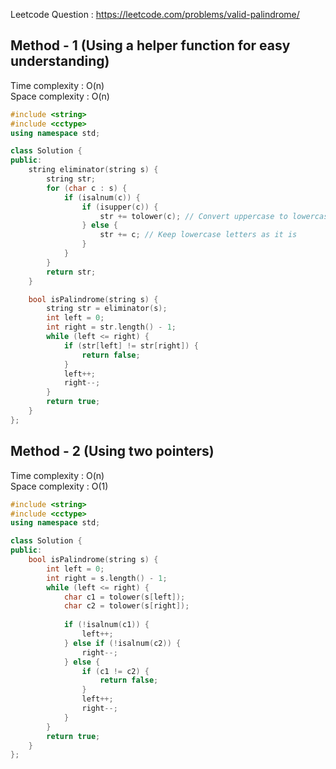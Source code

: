 Leetcode Question : https://leetcode.com/problems/valid-palindrome/

## Method - 1 (Using a helper function for easy understanding)<br>
Time complexity : O(n)<br>
Space complexity : O(n)
```cpp
#include <string>
#include <cctype>
using namespace std;

class Solution {
public:
    string eliminator(string s) {
        string str;
        for (char c : s) {
            if (isalnum(c)) {
                if (isupper(c)) {
                    str += tolower(c); // Convert uppercase to lowercase
                } else {
                    str += c; // Keep lowercase letters as it is
                }
            }
        }
        return str;
    }

    bool isPalindrome(string s) {
        string str = eliminator(s);
        int left = 0;
        int right = str.length() - 1;
        while (left <= right) {
            if (str[left] != str[right]) {
                return false;
            }
            left++;
            right--;
        }
        return true;
    }
};
```
## Method - 2 (Using two pointers)<br>
Time complexity : O(n)<br>
Space complexity : O(1)
```cpp
#include <string>
#include <cctype>
using namespace std;

class Solution {
public:
    bool isPalindrome(string s) {
        int left = 0;
        int right = s.length() - 1;
        while (left <= right) {
            char c1 = tolower(s[left]);
            char c2 = tolower(s[right]);
            
            if (!isalnum(c1)) {
                left++;
            } else if (!isalnum(c2)) {
                right--;
            } else {
                if (c1 != c2) {
                    return false;
                }
                left++;
                right--;
            }
        }
        return true;
    }
};
```
